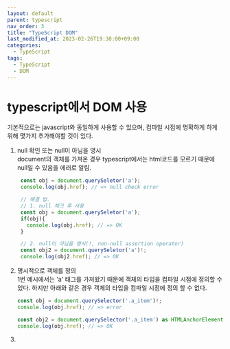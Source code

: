 ```yaml
---
layout: default
parent: typescript
nav_order: 3
title: "TypeScript DOM"
last_modified_at: 2023-02-26T19:30:00+09:00
categories:
  - TypeScript
tags:
  - TypeScript
  - DOM
---
```


# typescript에서 DOM 사용

기본적으로는 javascript와 동일하게 사용할 수 있으며, 컴파일 시점에 명확하게 하게 위해 몇가지 추가해야할 것이 있다.

1. null 확인 또는 null이 아님을 명시<br>
   document의 객체를 가져온 경우 typescript에서는 html코드를 모르기 때문에 null일 수 있음을 에러로 알림.
   ```typescript
    const obj = document.querySeletor('a');
    console.log(obj.href); // => null check error

    // 해결 법.
    // 1. null 체크 후 사용
    const obj = document.querySeletor('a');
    if(obj){
      console.log(obj.href); // => OK
    }

    // 2. null이 아님을 명시(!, non-null assertion operator)
    const obj2 = document.querySeletor('a')!;
    console.log(obj2.href); // => OK
    ```
2. 명시적으로 객체를 정의<br>
   1번 예시에서는 'a' 태그를 가져왔기 때문에 객체의 타입을 컴파일 시점에 정의할 수 있다. 하지만 아래와 같은 경우 객체의 타입을 컴파일 시점에 정의 할 수 없다.
   ```typescript
   const obj = document.querySelector('.a_item')!;
   console.log(obj.href); // => error

   const obj2 = document.querySelector('.a_item') as HTMLAnchorElement;
   console.log(obj.href); // => OK
3. 